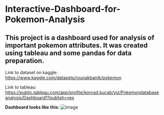 # Interactive-Dashboard-for-Pokemon-Analysis

## This project is a dashboard used for analysis of important pokemon attributes. It was created using tableau and some pandas for data preparation.

Link to dataset on kaggle: https://www.kaggle.com/datasets/rounakbanik/pokemon

Link to tableau: https://public.tableau.com/app/profile/konrad.kucab/viz/Pokemondatabaseanalysis/Dashboard1?publish=yes

**Dashboard looks like this:**
![image](https://github.com/Kortexik/Interactive-Dashboard-for-Pokemon-Analysis/assets/137905044/eb15bf78-5702-413e-bf5a-021e2aafd4bb)
